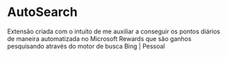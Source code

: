 # AutoSearch
Extensão criada com o intuito de me auxiliar a conseguir os pontos diários de maneira automatizada no Microsoft Rewards que são ganhos pesquisando através do motor de busca Bing | Pessoal

